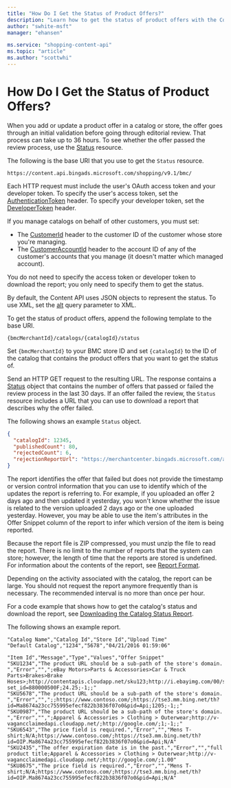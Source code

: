 ```yaml
---
title: "How Do I Get the Status of Product Offers?"
description: "Learn how to get the status of product offers with the Content API."
author: "swhite-msft"
manager: "ehansen"

ms.service: "shopping-content-api"
ms.topic: "article"
ms.author: "scottwhi"
---
```


# How Do I Get the Status of Product Offers?

When you add or update a product offer in a catalog or store, the offer goes through an initial validation before going through editorial review. That process can take up to 36 hours. To see whether the offer passed the review process, use the [Status](../shopping-content/status-resource.md) resource. 

The following is the base URI that you use to get the `Status` resource.

`https://content.api.bingads.microsoft.com/shopping/v9.1/bmc/`


Each HTTP request must include the user's OAuth access token and your developer token. To specify the user's access token, set the [AuthenticationToken](../shopping-content/status-resource.md#authtoken) header. To specify your developer token, set the [DeveloperToken](../shopping-content/status-resource.md#devtoken) header.

If you manage catalogs on behalf of other customers, you must set:

- The [CustomerId](../shopping-content/status-resource.md#customerid) header to the customer ID of the customer whose store you're managing.
- The [CustomerAccountId](../shopping-content/status-resource.md#customeraccountid) header to the account ID of any of the customer's accounts that you manage (it doesn't matter which managed account).

You do not need to specify the access token or developer token to download the report; you only need to specify them to get the status.

By default, the Content API uses JSON objects to represent the status. To use XML, set the [alt](../shopping-content/status-resource.md#alt) query parameter to XML.

To get the status of product offers, append the following template to the base URI.

`{bmcMerchantId}/catalogs/{catalogId}/status`

Set `{bmcMerchantId}` to your BMC store ID and set `{catalogId}` to the ID of the catalog that contains the product offers that you want to get the status of. 

Send an HTTP GET request to the resulting URL. The response contains a [Status](../shopping-content/status-resource.md#status) object that contains the number of offers that passed or failed the review process in the last 30 days. If an offer failed the review, the `Status` resource includes a URL that you can use to download a report that describes why the offer failed.

The following shows an example `Status` object.

```json
{
  "catalogId": 12345,
  "publishedCount": 80,
  "rejectedCount": 6,
  "rejectionReportUrl": "https://merchantcenter.bingads.microsoft.com/api/Public/DownloadFeedReport?token=..."
}
```

The report identifies the offer that failed but does not provide the timestamp or version control information that you can use to identify which of the updates the report is referring to. For example, if you uploaded an offer 2 days ago and then updated it yesterday, you won't know whether the issue is related to the version uploaded 2 days ago or the one uploaded yesterday. However, you may be able to use the item's attributes in the Offer Snippet column of the report to infer which version of the item is being reported.

Because the report file is ZIP compressed, you must unzip the file to read the report. There is no limit to the number of reports that the system can store; however, the length of time that the reports are stored is undefined. For information about the contents of the report, see [Report Format](../shopping-content/status-resource.md#reportformat).

Depending on the activity associated with the catalog, the report can be large. You should not request the report anymore frequently than is necessary. The recommended interval is no more than once per hour.

For a code example that shows how to get the catalog's status and download the report, see [Downloading the Catalog Status Report](../shopping-content/code-examples.md#status).

<a name="examplereport"></a>
The following shows an example report.  

```csv
"Catalog Name","Catalog Id","Store Id","Upload Time"
"Default Catalog","1234","5678","04/21/2016 01:59:06"

"Item Id","Message","Type","Values","Offer Snippet"
"SKU1234","The product URL should be a sub-path of the store's domain. ","Error","",";eBay Motors>Parts & Accessories>Car & Truck Parts>Brakes>Brake Hoses>;http://contentapis.cloudapp.net/sku123;http://i.ebayimg.com/00/s/NzY4WDI5Mg==/z/irkAAOxyB9RS14Rj/$_1.JPG?set_id=880000500F;24.25;-1;;"
"SKU5678","The product URL should be a sub-path of the store's domain. ","Error","",";;https://www.contoso.com/;https://tse3.mm.bing.net/th?id=Ma8674a23cc755995efecf822b3836f07o0&pid=Api;1205;-1;;"
"SKU0987","The product URL should be a sub-path of the store's domain. ","Error","",";Apparel & Accessories > Clothing > Outerwear;http://v-vagancclaimedapi.cloudapp.net/;http://google.com/;1;-1;;"
"SKU6543","The price field is required.","Error","","Mens T-shirt;N/A;https://www.contoso.com/;https://tse3.mm.bing.net/th?id=OIP.Ma8674a23cc755995efecf822b3836f07o0&pid=Api;N/A"
"SKU2435","The offer expiration date is in the past.","Error","","full product title;Apparel & Accessories > Clothing > Outerwear;http://v-vagancclaimedapi.cloudapp.net/;http://google.com/;1.00"
"SKU8675","The price field is required.","Error","","Mens T-shirt;N/A;https://www.contoso.com/;https://tse3.mm.bing.net/th?id=OIP.Ma8674a23cc755995efecf822b3836f07o0&pid=Api;N/A"
```
